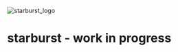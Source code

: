 ![starburst_logo](https://github.com/user-attachments/assets/58862fe1-84bf-4c61-be7e-5ddf654907d0)
# starburst - work in progress
